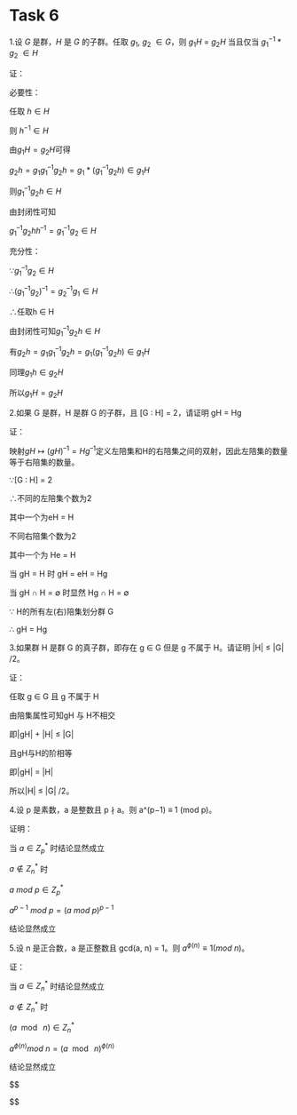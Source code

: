 # Task 6

1.设 $G$ 是群，$H$ 是 $G$  的子群。任取 $g_1$, $g_2$ $∈ G$，则 $g_1H$ = $g_2H$ 当且仅当 $g_1^{-1} *g_2$ $∈ H$

证：

必要性：

任取 $h ∈ H$

则 $h^{-1} ∈ H$

由$g_1H = g_2H$可得

$g_2h = g_1g_1^{–1}g_2h = g_1*(g_1^{–1}g_2  h) ∈ g_1H$

则$g_1^{–1}g_2h ∈ H$

由封闭性可知

$g_1^{–1}g_2 hh^{–1} = g_1^{–1}g_2 ∈ H$

充分性：

$∵g_1^{–1} g_2 ∈ H$

$∴(g_1^{–1} g_2)^{–1} = g_2^{–1} g_1 ∈ H$

∴任取h ∈ H

由封闭性可知$g_1^{–1}g_2  h ∈ H$

有$g_2  h = g_1g_1^{–1}g_2  h = g_1(g_1^{–1}g_2  h) ∈ g_1H$

同理$g_1 h ∈ g_2H$

所以$g_1H = g_2H$

2.如果 G 是群，H 是群 G 的子群，且 [G : H] = 2，请证明 gH = Hg

证：

映射$gH↦(gH)^{–1} = Hg^{–1}$定义左陪集和H的右陪集之间的双射，因此左陪集的数量等于右陪集的数量。

∵[G : H] = 2

∴不同的左陪集个数为2

其中一个为eH = H

不同右陪集个数为2

其中一个为 He = H

当 gH = H 时 gH = eH = Hg

当 gH ∩ H = ∅ 时显然 Hg ∩ H = ∅

∵ H的所有左(右)陪集划分群 G

∴ gH = Hg

3.如果群 H 是群 G 的真子群，即存在 g ∈ G 但是 g 不属于 H。请证明 |H| ≤ |G| /2。

证：

任取 g ∈ G 且 g 不属于 H

由陪集属性可知gH 与 H不相交

即|gH| + |H| ≤ |G|

且gH与H的阶相等

即|gH| = |H|

所以|H| ≤ |G| /2。

4.设 p 是素数，a 是整数且 p ∤ a。则 a^(p−1) ≡ 1 (mod p)。

证明：

当 $a ∈ Z_p^*$ 时结论显然成立

$a ∉ Z_n^*$ 时

$a \ mod \ p∈Z_p^*$   

$a^{p−1}\ mod\ p = (a\ mod\ p)^{p-1}$

结论显然成立

5.设 n 是正合数，a 是正整数且 gcd(a, n) = 1。则 $a^{ϕ(n)} ≡ 1 (mod\ n)$。

证：

当 $a ∈ Z_n^*$ 时结论显然成立

$a ∉ Z_n^*$ 时

$(a \mod\ n) ∈ Z_n^*$

$a^{ϕ(n)} mod\ n = (a \mod\ n)^{ϕ(n)}$

结论显然成立

$$

$$
